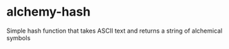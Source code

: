 # alchemy-hash
Simple hash function that takes ASCII text and returns a string of alchemical symbols
